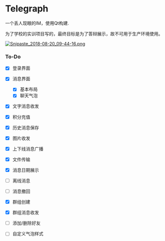 # Telegraph
一个丢人现眼的IM，使用Qt构建.

为了学校的实训项目写的，最终目标是为了答辩展示，故不可用于生产环境使用。

[![Snipaste_2018-08-20_09-44-16.png](https://i.loli.net/2018/08/20/5b7a1d028a4a0.png)](https://i.loli.net/2018/08/20/5b7a1d028a4a0.png)

### To-Do

- [x] 登录界面
- [x] 消息界面
  - [x] 基本布局
  - [x] 聊天气泡
- [x] 文字消息收发
- [x] 积分充值
- [x] 历史消息保存
- [x] 图片收发
- [x] 上下线消息广播
- [x] 文件传输
- [x] 消息日期展示
- [ ] 离线消息
- [ ] 消息撤回
- [x] 群组创建
- [x] 群组消息收发
- [ ] 添加/删除好友
- [ ] 自定义气泡样式


